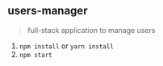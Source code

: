 ## users-manager
> full-stack application to manage users

1. `npm install` or `yarn install`
2. `npm start`
